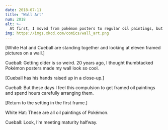 ```yaml
---
date: 2018-07-11
title: "Wall Art"
num: 2018
alt: >-
  At first, I moved from pokémon posters to regular oil paintings, but then these really grumpy and unreasonable detectives from the Louvre showed up and took them all. They wouldn't even give me back my thumbtacks!
img: https://imgs.xkcd.com/comics/wall_art.png
---
```

[White Hat and Cueball are standing together and looking at eleven framed pictures on a wall.]

Cueball: Getting older is so weird. 20 years ago, I thought thumbtacked Pokémon posters made my wall look so cool.

[Cueball has his hands raised up in a close-up.]

Cueball: But these days I feel this compulsion to get framed oil paintings and spend hours carefully arranging them.

[Return to the setting in the first frame.]

White Hat: These are all oil paintings of Pokémon.

Cueball: Look, I’m meeting maturity halfway.